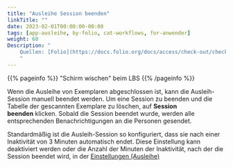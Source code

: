 ```yaml
---
title: "Ausleihe Session beenden"
linkTitle: ""
date: 2023-02-01T00:00:00-00:00
tags: [app-ausleihe, by-folio, cat-workflows, for-anwender]
weight: 60
Description: "
    Quellen: [Folio](https://docs.folio.org/docs/access/check-out/checkout/#ending-the-check-out-session ) & [GBV](https://info.gbv.de/display/FOLIOGBVEXTERN/Folio:+Ausleihe+Session+beenden)
    "
---
```


{{% pageinfo %}}
"Schirm wischen" beim LBS
{{% /pageinfo %}}

Wenn die Ausleihe von Exemplaren abgeschlossen ist, kann die Ausleih-Session manuell beendet werden. Um eine Session zu beenden und die Tabelle der gescannten Exemplare zu löschen, auf **Session beenden** klicken. Sobald die Session beendet wurde, werden alle entsprechenden Benachrichtigungen an die Personen gesendet.

Standardmäßig ist die Ausleih-Session so konfiguriert, dass sie nach einer Inaktivität von 3 Minuten automatisch endet. Diese Einstellung kann deaktiviert werden oder die Anzahl der Minuten der Inaktivität, nach der die Session beendet wird, in der [Einstellungen (Ausleihe)](https://info.gbv.de/pages/viewpage.action?pageId=844267611)

